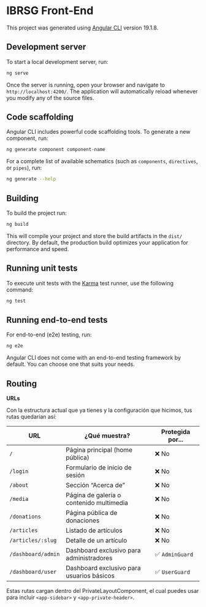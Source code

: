 # IBRSG Front-End

This project was generated using [Angular CLI](https://github.com/angular/angular-cli) version 19.1.8.

## Development server

To start a local development server, run:

```bash
ng serve
```

Once the server is running, open your browser and navigate to `http://localhost:4200/`. The application will automatically reload whenever you modify any of the source files.

## Code scaffolding

Angular CLI includes powerful code scaffolding tools. To generate a new component, run:

```bash
ng generate component component-name
```

For a complete list of available schematics (such as `components`, `directives`, or `pipes`), run:

```bash
ng generate --help
```

## Building

To build the project run:

```bash
ng build
```

This will compile your project and store the build artifacts in the `dist/` directory. By default, the production build optimizes your application for performance and speed.

## Running unit tests

To execute unit tests with the [Karma](https://karma-runner.github.io) test runner, use the following command:

```bash
ng test
```

## Running end-to-end tests

For end-to-end (e2e) testing, run:

```bash
ng e2e
```

Angular CLI does not come with an end-to-end testing framework by default. You can choose one that suits your needs.

## Routing

**URLs**

Con la estructura actual que ya tienes y la configuración que hicimos, tus rutas quedarían así:

|URL|¿Qué muestra?|Protegida por...|
|---|---|---|
|`/`|Página principal (home pública)|❌ No|
|`/login`|Formulario de inicio de sesión|❌ No|
|`/about`|Sección “Acerca de”|❌ No|
|`/media`|Página de galería o contenido multimedia|❌ No|
|`/donations`|Página pública de donaciones|❌ No|
|`/articles`|Listado de artículos|❌ No|
|`/articles/:slug`|Detalle de un artículo|❌ No|
|`/dashboard/admin`|Dashboard exclusivo para administradores|✅ `AdminGuard`|
|`/dashboard/user`|Dashboard exclusivo para usuarios básicos|✅ `UserGuard`|


Estas rutas cargan dentro del PrivateLayoutComponent, el cual puedes usar para incluir `<app-sidebar>` y `<app-private-header>`.


